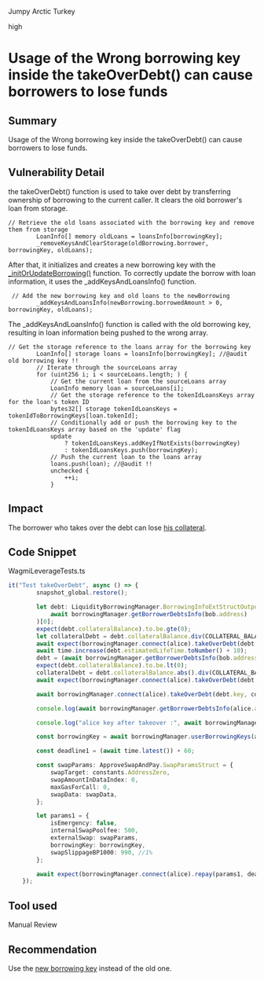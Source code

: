 Jumpy Arctic Turkey

high

# Usage of the Wrong borrowing key inside the takeOverDebt() can cause borrowers to lose funds
## Summary
Usage of the Wrong borrowing key inside the takeOverDebt() can cause borrowers to lose funds.
## Vulnerability Detail
the takeOverDebt() function is used to take over debt by transferring ownership of borrowing to the current caller.  It clears the old borrower's loan from storage.

```solidity
// Retrieve the old loans associated with the borrowing key and remove them from storage
        LoanInfo[] memory oldLoans = loansInfo[borrowingKey];
        _removeKeysAndClearStorage(oldBorrowing.borrower, borrowingKey, oldLoans);
```

After that, it initializes and creates a new borrowing key with the [_initOrUpdateBorrowing()](https://github.com/sherlock-audit/2023-10-real-wagmi/blob/b33752757fd6a9f404b8577c1eae6c5774b3a0db/wagmi-leverage/contracts/LiquidityBorrowingManager.sol#L430-L439) function. To correctly update the borrow with loan information, it uses the _addKeysAndLoansInfo() function. 

```solidity
 // Add the new borrowing key and old loans to the newBorrowing
        _addKeysAndLoansInfo(newBorrowing.borrowedAmount > 0, borrowingKey, oldLoans);
```

The _addKeysAndLoansInfo() function is called with the old borrowing key, resulting in loan information being pushed to the wrong array.

```solidity
// Get the storage reference to the loans array for the borrowing key
        LoanInfo[] storage loans = loansInfo[borrowingKey]; //@audit old borrowing key !!
        // Iterate through the sourceLoans array
        for (uint256 i; i < sourceLoans.length; ) {
            // Get the current loan from the sourceLoans array
            LoanInfo memory loan = sourceLoans[i];
            // Get the storage reference to the tokenIdLoansKeys array for the loan's token ID
            bytes32[] storage tokenIdLoansKeys = tokenIdToBorrowingKeys[loan.tokenId];
            // Conditionally add or push the borrowing key to the tokenIdLoansKeys array based on the 'update' flag
            update
                ? tokenIdLoansKeys.addKeyIfNotExists(borrowingKey)
                : tokenIdLoansKeys.push(borrowingKey);
            // Push the current loan to the loans array
            loans.push(loan); //@audit !!
            unchecked {
                ++i;
            }
```


## Impact
The borrower who takes over the debt can lose [his collateral](https://github.com/sherlock-audit/2023-10-real-wagmi/blob/b33752757fd6a9f404b8577c1eae6c5774b3a0db/wagmi-leverage/contracts/LiquidityBorrowingManager.sol#L451).
## Code Snippet
WagmiLeverageTests.ts

```ts
it("Test takeOverDebt", async () => {
        snapshot_global.restore();

        let debt: LiquidityBorrowingManager.BorrowingInfoExtStructOutput = (
            await borrowingManager.getBorrowerDebtsInfo(bob.address)
        )[0];
        expect(debt.collateralBalance).to.be.gte(0);
        let collateralDebt = debt.collateralBalance.div(COLLATERAL_BALANCE_PRECISION);
        await expect(borrowingManager.connect(alice).takeOverDebt(debt.key, collateralDebt)).to.be.reverted; // forbidden
        await time.increase(debt.estimatedLifeTime.toNumber() + 10);
        debt = (await borrowingManager.getBorrowerDebtsInfo(bob.address))[0];
        expect(debt.collateralBalance).to.be.lt(0);
        collateralDebt = debt.collateralBalance.abs().div(COLLATERAL_BALANCE_PRECISION).add(1);
        await expect(borrowingManager.connect(alice).takeOverDebt(debt.key, collateralDebt)).to.be.reverted; //collateralAmt is not enough

        await borrowingManager.connect(alice).takeOverDebt(debt.key, collateralDebt.add(5));

        console.log(await borrowingManager.getBorrowerDebtsInfo(alice.address));

        console.log("alice key after takeover :", await borrowingManager.userBorrowingKeys(alice.address, 0));

        const borrowingKey = await borrowingManager.userBorrowingKeys(alice.address, 0);

        const deadline1 = (await time.latest()) + 60;

        const swapParams: ApproveSwapAndPay.SwapParamsStruct = {
            swapTarget: constants.AddressZero,
            swapAmountInDataIndex: 0,
            maxGasForCall: 0,
            swapData: swapData,
        };

        let params1 = {
            isEmergency: false,
            internalSwapPoolfee: 500,
            externalSwap: swapParams,
            borrowingKey: borrowingKey,
            swapSlippageBP1000: 990, //1%
        };

        await expect(borrowingManager.connect(alice).repay(params1, deadline1)).to.be.reverted;
    });
```
## Tool used

Manual Review

## Recommendation
Use the [new borrowing key](https://github.com/sherlock-audit/2023-10-real-wagmi/blob/b33752757fd6a9f404b8577c1eae6c5774b3a0db/wagmi-leverage/contracts/LiquidityBorrowingManager.sol#L433) instead of the old one.